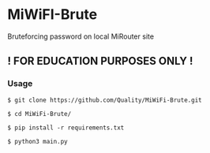 # MiWiFI-Brute
Bruteforcing password on local MiRouter site

## ! FOR EDUCATION PURPOSES ONLY !

### Usage
`$ git clone https://github.com/Quality/MiWiFi-Brute.git`

`$ cd MiWiFi-Brute/`

`$ pip install -r requirements.txt`

`$ python3 main.py`